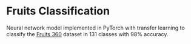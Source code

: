 # Fruits Classification

Neural network model implemented in PyTorch with transfer learning to classify the [Fruits 360](https://www.kaggle.com/moltean/fruits) dataset in 131 classes with 98% accuracy.
